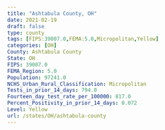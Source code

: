 ```yaml
---
title: "Ashtabula County, OH"
date: 2021-02-19
draft: false
type: county
tags: [FIPS:39007.0,FEMA:5.0,Micropolitan,Yellow]
categories: [OH]
County: Ashtabula County
State: OH
FIPS: 39007.0
FEMA_Region: 5.0
Population: 97241.0
NCHS_Urban_Rural_Classification: Micropolitan
Tests_in_prior_14_days: 794.0
Fourteen_day_test_rate_per_100000: 817.0
Percent_Positivity_in_prior_14_days: 0.072
Level: Yellow
url: /states/OH/ashtabula-county
---
```



